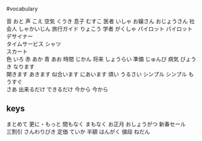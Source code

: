 #vocabulary

音				おと
声				こえ
空気			くうき
息子			むすこ
医者			いしゃ
お嬢さん			おじょうさん
社会人			しゃかいじん
旅行ガイド		りょこう
学者			がくしゃ
パイロット		パイロット
デサイナー	
タイムサービス	
シャツ			
スカート		
色				いろ
赤				あか
青				あお
時間			じかん
将来			しょうらい
準備			じゅんび
病気			びょうき
なります			
開きます			あきます
似合います		にあいます
煩い			うるさい
シンプル			シンプル
もうすぐ			
さあ
出来るだけ		できるだけ
今から			今から



## keys
まとめて
更に・もっと
間もなく			まもなく
お正月			おしょうがつ
新春セール		
三割引			さんわりびき
定価			ていか
半額			はんがく
値段			ねだん

